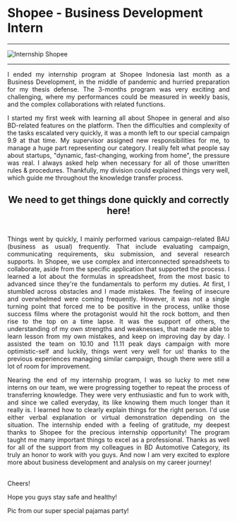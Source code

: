 # Shopee - Business Development Intern

***

![Internship Shopee](https://user-images.githubusercontent.com/74061521/98696128-0166f500-23a6-11eb-8224-fa7f2a19b5d5.jpeg)

***
<div style="text-align: justify">
I ended my internship program at Shopee Indonesia last month as a Business Development, in the middle of pandemic and hurried preparation for my thesis defense. The 3-months program was very exciting and challenging, where my performances could be measured in weekly basis, and the complex collaborations with related functions.<br/>

I started my first week with learning all about Shopee in general and also BD-related features on the platform. Then the difficulties and complexity of the tasks escalated very quickly, it was a month left to our special campaign 9.9 at that time. My supervisor assigned new responsibilities for me, to manage a huge part representing our category. I really felt what people say about startups, "dynamic, fast-changing, working from home", the pressure was real. I always asked help when necessary for all of those unwritten rules & procedures. Thankfully, my division could explained things very well, which guide me throughout the knowledge transfer process.<br/>

## <div style="text-align: center">We need to get things done quickly and correctly here!</div><br/>

Things went by quickly, I mainly performed various campaign-related BAU (business as usual) frequently. That include evaluating campaign, communicating requirements, sku submission, and several research supports. In Shopee, we use complex and interconnected spreadsheets to collaborate, aside from the specific application that supported the process. I learned a lot about the formulas in spreadsheet, from the most basic to advanced since they're the fundamentals to perform my duties. At first, I stumbled across obstacles and I made mistakes. The feeling of insecure and overwhelmed were coming frequently. However, it was not a single turning point that forced me to be positive in the process, unlike those success films where the protagonist would hit the rock bottom, and then rise to the top on a time lapse. It was the support of others, the understanding of my own strengths and weaknesses, that made me able to learn lesson from my own mistakes, and keep on improving day by day. I assisted the team on 10.10 and 11.11 peak days campaign with more optimistic-self and luckily, things went very well for us! thanks to the previous experiences managing similar campaign, though there were still a lot of room for improvement.<br/>

Nearing the end of my internship program, I was so lucky to met new interns on our team, we were progressing together to repeat the process of transferring knowledge. They were very enthusiastic and fun to work with, and since we called everyday, its like knowing them much longer than it really is. I learned how to clearly explain things for the right person. I'd use either verbal explanation or virtual demonstration depending on the situation. The internship ended with a feeling of gratitude, my deepest thanks to Shopee for the precious internship opportunity! The program taught me many important things to excel as a professional. Thanks as well for all of the support from my colleagues in BD Automotive Category, its truly an honor to work with you guys. And now I am very excited to explore more about business development and analysis on my career journey!
</div><br/>
Cheers!

Hope you guys stay safe and healthy!

Pic from our super special pajamas party!

